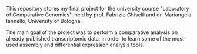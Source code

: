 This repository stores my final project for the university course "Laboratory of Comparative Genomics", held by prof. Fabrizio Ghiselli and dr. Mariangela Iannello, University of Bologna.

The main goal of the project was to perform a comparative analysis on already-published transcriptomic data, in order to learn some of the most-used assembly and differential expression analysis tools. 

